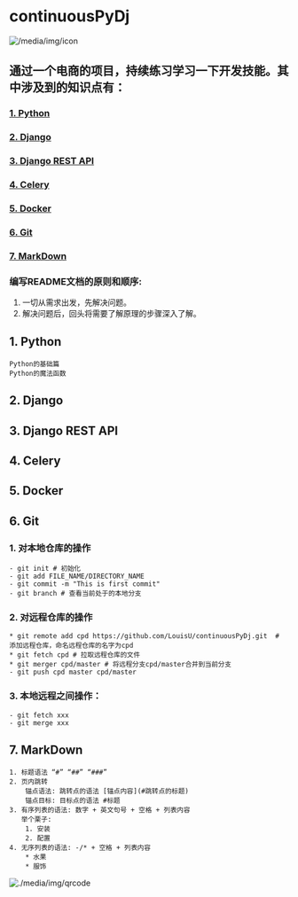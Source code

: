# continuousPyDj 
![/media/img/icon](icon)
## 通过一个电商的项目，持续练习学习一下开发技能。其中涉及到的知识点有：
### [1. Python](#1-python)

### [2. Django](#2-django)

### [3. Django REST API](#3-django-rest-api)

### [4. Celery](#4-celery)

### [5. Docker](#5-docker)

### [6. Git](#6-git)

### [7. MarkDown](#7-markdown)

### 编写README文档的原则和顺序:
  1. 一切从需求出发，先解决问题。
  2. 解决问题后，回头将需要了解原理的步骤深入了解。

## 1. Python
    Python的基础篇
    Python的魔法函数

## 2. Django

## 3. Django REST API

## 4. Celery

## 5. Docker

## 6. Git
  ### 1. 对本地仓库的操作
    - git init # 初始化
    - git add FILE_NAME/DIRECTORY_NAME
    - git commit -m "This is first commit"
    - git branch # 查看当前处于的本地分支
  
  ### 2. 对远程仓库的操作
    * git remote add cpd https://github.com/LouisU/continuousPyDj.git  # 添加远程仓库，命名远程仓库的名字为cpd
    * git fetch cpd # 拉取远程仓库的文件
    * git merger cpd/master # 将远程分支cpd/master合并到当前分支
    - git push cpd master cpd/master 

  ### 3. 本地远程之间操作：
    - git fetch xxx
    - git merge xxx

## 7. MarkDown
    1. 标题语法 “#” “##” “###”
    2. 页内跳转
        锚点语法: 跳转点的语法 [锚点内容](#跳转点的标题)
        锚点目标: 目标点的语法 #标题
    3. 有序列表的语法: 数字 + 英文句号 + 空格 + 列表内容
       举个栗子: 
        1. 安装
        2. 配置
    4. 无序列表的语法: -/* + 空格 + 列表内容
        * 水果
        * 服饰



![./media/img/qrcode](qrcode)

